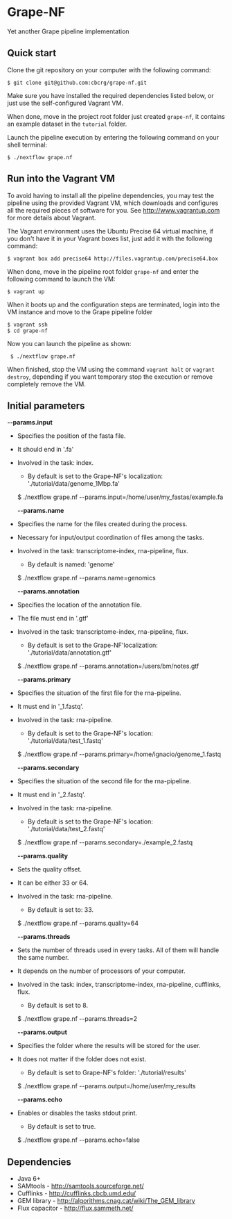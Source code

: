 Grape-NF
========

Yet another Grape pipeline implementation



Quick start 
-----------

Clone the git repository on your computer with the following command:

    $ git clone git@github.com:cbcrg/grape-nf.git
    

Make sure you have installed the required dependencies listed below, or just 
use the self-configured Vagrant VM. 


When done, move in the project root folder just created `grape-nf`, 
it contains an example dataset in the `tutorial` folder. 

Launch the pipeline execution by entering the following command 
on your shell terminal:

    $ ./nextflow grape.nf
    

Run into the Vagrant VM
-----------------------

To avoid having to install all the pipeline dependencies, you may test the pipeline using 
the provided Vagrant VM, which downloads and configures all the required pieces 
of software for you. See http://www.vagrantup.com for more details about Vagrant.

The Vagrant environment uses the Ubuntu Precise 64 virtual machine, if you don't have it 
in your Vagrant boxes list, just add it with the following command: 

    $ vagrant box add precise64 http://files.vagrantup.com/precise64.box 
    

When done, move in the pipeline root folder `grape-nf` and enter the following command
to launch the VM:
  
    $ vagrant up 


When it boots up and the configuration steps are terminated, login into the VM instance 
and move to the Grape pipeline folder 

    $ vagrant ssh 
    $ cd grape-nf
    
Now you can launch the pipeline as shown: 

	 $ ./nextflow grape.nf



When finished, stop the VM using the command `vagrant halt` or `vagrant destroy`, depending if you
want temporary stop the execution or remove completely remove the VM. 


Initial parameters
------------------

**--params.input**  
  
 
* Specifies the position of the fasta file.  
* It should end in '.fa'  
* Involved in the task: index.  
    * By default is set to the Grape-NF's localization: './tutorial/data/genome_1Mbp.fa'  


	 $ ./nextflow grape.nf --params.input=/home/user/my_fastas/example.fa  
    
  
 
  **--params.name** 
  
 
* Specifies the name for the files created during the process.  
* Necessary for input/output coordination of files among the tasks.  
* Involved in the task: transcriptome-index, rna-pipeline, flux.  
    * By default is named: 'genome'  


	 $ ./nextflow grape.nf --params.name=genomics  
  

  **--params.annotation** 
  
 
* Specifies the location of the annotation file.  
* The file must end in '.gtf'  
* Involved in the task: transcriptome-index, rna-pipeline, flux.  
    * By default is set to the Grape-NF'localization: './tutorial/data/annotation.gtf'  


	 $ ./nextflow grape.nf --params.annotation=/users/bm/notes.gtf  

  
  **--params.primary** 
  
 
* Specifies the situation of the first file for the rna-pipeline.  
* It must end in '_1.fastq'.  
* Involved in the task: rna-pipeline.  
    * By default is set to the Grape-NF's location: './tutorial/data/test_1.fastq'  


	 $ ./nextflow grape.nf --params.primary=/home/ignacio/genome_1.fastq  
  
  
  **--params.secondary** 
  
 
* Specifies the situation of the second file for the rna-pipeline.  
* It must end in '_2.fastq'.  
* Involved in the task: rna-pipeline.  
    * By default is set to the Grape-NF's location: './tutorial/data/test_2.fastq'  


	 $ ./nextflow grape.nf --params.secondary=./example_2.fastq  


  **--params.quality** 
  
 
* Sets the quality offset.  
* It can be either 33 or 64.  
* Involved in the task: rna-pipeline.  
    * By default is set to: 33.  


	 $ ./nextflow grape.nf --params.quality=64  


  **--params.threads** 
  
 
* Sets the number of threads used in every tasks. All of them will handle the same number.  
* It depends on the number of processors of your computer.  
* Involved in the task: index, transcriptome-index, rna-pipeline, cufflinks, flux.  
    * By default is set to 8.  


	 $ ./nextflow grape.nf --params.threads=2  
  
  
  **--params.output** 
  
 
* Specifies the folder where the results will be stored for the user.  
* It does not matter if the folder does not exist.  
    * By default is set to Grape-NF's folder: './tutorial/results'  


	 $ ./nextflow grape.nf --params.output=/home/user/my_results  
  
  
  **--params.echo** 
  
 
* Enables or disables the tasks stdout print.  
    * By default is set to true.  


	 $ ./nextflow grape.nf --params.echo=false  


    
Dependencies 
------------

 * Java 6+ 
 * SAMtools - http://samtools.sourceforge.net/ 
 * Cufflinks - http://cufflinks.cbcb.umd.edu/
 * GEM library - http://algorithms.cnag.cat/wiki/The_GEM_library
 * Flux capacitor - http://flux.sammeth.net/



